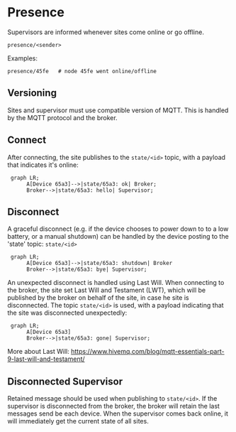 # Presence
Supervisors are informed whenever sites come online or go offline.

```
presence/<sender>
````

Examples:
```
presence/45fe   # node 45fe went online/offline
```

## Versioning
Sites and supervisor must use compatible version of MQTT. This is handled by the MQTT protocol and the broker.

## Connect
After connecting, the site publishes to the `state/<id>` topic, with a payload that indicates it's online: 

```mermaid
 graph LR;
      A[Device 65a3]-->|state/65a3: ok| Broker;
      Broker-->|state/65a3: hello| Supervisor;
```

## Disconnect
A graceful disconnect (e.g. if the device chooses to power down to to a low battery, or a manual shutdown) can be handled by the device posting to the 'state' topic:
`state/<id>`

```mermaid
 graph LR;
      A[Device 65a3]-->|state/65a3: shutdown| Broker
      Broker-->|state/65a3: bye| Supervisor;
```

An unexpected disconnect is handled using Last Will. When connecting to the broker, the site set Last Will and Testament (LWT), which will be published by the broker on behalf of the site, in case he site is disconnected. The topic `state/<id>` is used, with a payload indicating that the site was disconnected unexpectedly:

```mermaid
 graph LR;
      A[Device 65a3]
      Broker-->|state/65a3: gone| Supervisor;
```

More about Last Will:
https://www.hivemq.com/blog/mqtt-essentials-part-9-last-will-and-testament/

## Disconnected Supervisor
Retained message should be used when publishing to `state/<id>`. If the supervisor is disconnected from the broker, the broker will retain the last messages send be each device. When the supervisor comes back online, it will immediately get the current state of all sites.
